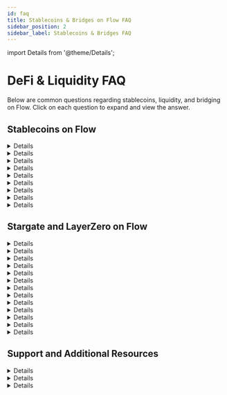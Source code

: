 ```yaml
---
id: faq
title: Stablecoins & Bridges on Flow FAQ
sidebar_position: 2
sidebar_label: Stablecoins & Bridges FAQ
---
```


import Details from '@theme/Details';

# DeFi & Liquidity FAQ

Below are common questions regarding stablecoins, liquidity, and bridging on Flow. Click on each question to expand and view the answer.

## Stablecoins on Flow

<Details summary="What stablecoins are available on Flow?">
USDC (USD Coin) - Issued by Circle

USDT (Tether USD) - Issued by Tether

USDF (USD Flow) - Backed by PYUSD (PayPal USD) issued by PayPal

</Details>

<Details summary="What are the smart contract addresses for the stablecoins and bridges on Flow?">
You can find all the contract addresses for the stablecoins and bridges on Flow here:  
[DeFi Contracts on Flow](https://www.notion.so/DeFi-Contracts-on-Flow-1911aee123248088b764c2ee4963ae97?pvs=21)  
</Details>

<Details summary="Where can I trade stablecoins on Flow?">
Stablecoins can be traded on major Flow-based decentralized exchanges (DEXs) like:

- KittyPunch, PunchSwap - [https://swap.kittypunch.xyz/](https://swap.kittypunch.xyz/)
- IncrementFi, IncrementSwap - [https://app.increment.fi/swap](https://app.increment.fi/swap?in=A.1654653399040a61.FlowToken&out=)
</Details>

<Details summary="How can I earn yield on stablecoins on Flow?">
You can earn yield through:

- Lending Platforms - Supply stablecoins on [IncrementFi](https://app.increment.fi/dashboard) & [MoreMarkets](https://app.more.markets/) to earn interest.
- Liquidity Pools - Provide liquidity on [IncrementFi](https://app.increment.fi/liquidity) or [KittyPunch](https://www.kittypunch.xyz/) to earn trading fees and farm LP tokens.
- Yield Aggregators (Coming soon) - Use [KittyPunch](https://app.kittypunch.xyz/) to automate stablecoin yield strategies.
</Details>

<Details summary="Is it safe to use stablecoins on Flow?">
Stablecoins on Flow are designed to be secure and efficient but as with any blockchain asset, there are risks to be aware of:

- Depegging - While rare, some stablecoins have lost their peg in the past due to liquidity issues or market crashes. Flow stablecoins like USDC and USDF are backed by trusted issuers to maintain stability.
- Smart Contract Risks - Bugs or exploits in DeFi platforms can lead to losses.
- Centralization Risks - USDC and USDT are controlled by centralized issuers who can freeze assets.
- Bridging Risks - Flow stablecoins (USDC, USDT, USDF) use LayerZero for bridging, a secure and widely adopted cross-chain solution. While all bridges carry some risk, LayerZero is built with advanced security measures to reduce vulnerabilities.
</Details>

<Details summary="How can I bridge stablecoins to and from Flow?">
You can bridge USDC, USDT, and USDF via [https://bridge.flow.com/](https://bridge.flow.com/) or [https://stargate.finance/bridge](https://stargate.finance/bridge)

### Step-by-step example USDC to Flow

1. Go to any of the bridges (e.g. [https://bridge.flow.com/](https://bridge.flow.com/))
2. Connect your wallet that holds USDC
3. Select the source chain (e.g. Ethereum, BNB Chain, Base)
4. Choose Flow as the destination chain
5. Enter the amount of USDC you want to bridge
6. Approve and confirm the transaction
7. Wait for the transfer to complete - It usually takes a few minutes
</Details>

<Details summary="What are the fees for using stablecoins on Flow?">
Flow’s transaction fees are extremely low (typically less than $0.000179 per transaction), making stablecoin transfers and trading much cheaper than on any other chain.

In many cases, Flow Wallet or Flow-based apps sponsor the gas fees, meaning users can transact stablecoins without paying any gas. This makes Flow an ideal chain for cost-efficient DeFi transactions.

</Details>

<Details summary="Can I use stablecoins for payments on Flow?">
Stablecoins can be used for payments on Flow with services like:

[Beezie](https://beezie.io/), [Flowty](https://www.flowty.io/), [Flowverse](https://nft.flowverse.co/) and many other platforms.

</Details>

<Details summary="What are some upcoming innovations in stablecoins on Flow?">
- DeFi integrations with RWAs (Real World Assets).  
- Stay tuned on [Flow X account](https://x.com/flow_blockchain) or via the community [Flowverse](https://x.com/flowverse_)  
</Details>

## Stargate and LayerZero on Flow

<Details summary="What is LayerZero?">
LayerZero is an omnichain interoperability protocol that enables seamless cross-chain communication between different blockchains. It allows assets, messages, and data to move securely between chains without relying on traditional bridges.  
</Details>

<Details summary="What is Stargate?">
Stargate is a liquidity transfer protocol built on LayerZero that allows users to bridge assets across multiple blockchains with minimal slippage and deep liquidity.  
</Details>

<Details summary="How does Stargate support Flow?">
With Stargate now supporting Flow, users can bridge assets to and from Flow blockchain via [Stargate Finance](https://stargate.finance/bridge). This enables Flow to interact with other major chains like Ethereum, Base, Arbitrum One, and BNB Chain, unlocking global onchain liquidity for Flow-based apps and DeFi protocols.  
</Details>

<Details summary="What assets can be bridged to Flow via Stargate?">
Currently, Stargate supports bridging USDC, USDT, and ETH between Flow and other chains. Additional assets may be added in the future.  
</Details>

<Details summary="What are the fees for bridging USDC/USDT/ETH with Stargate?">
- Total fees: You pay gas fees + relayer fees, typically less than $1.5 per bridge transaction.  
- Gas fees vary depending on network congestion and gas prices.  
- Bridging from Ethereum costs around 0.0003868 ETH (~$1.04) in gas fees, plus LayerZero relayer fees of 0.00003536 ETH ($0.095).  
- Flow’s transaction fees are extremely low (typically less than $0.000179 per transaction), making stablecoin transfers and trading significantly cheaper than other chains.  
- In many cases, Flow Wallet or Flow-based apps sponsor gas fees, allowing users to bridge and transact stablecoins with zero cost on Flow.  
</Details>

<Details summary="How fast is bridging between Flow and other chains?">
- Most transactions settle within a few minutes (~3 mins).
- Congestion on the source chain can cause delays.
</Details>

<Details summary="Is bridging via Stargate safe?">
Stargate is built on LayerZero, a well-audited and widely used interoperability protocol.

- Secure & Trusted – Used by top DeFi ecosystems with rigorous security audits.
- Efficient & Cost-Effective – Fast transactions with low fees, especially on Flow.
- Reliable Bridged Assets – USDC, USDT, and ETH bridged via Stargate are fully supported in Flow’s DeFi ecosystem.

Tip: Always verify official links to ensure a safe bridging experience.

</Details>

<Details summary="What are the benefits of LayerZero on Flow?">
- Direct USDC transfers between Flow and other blockchains.
- Unlocks cross-chain DeFi use cases (e.g., lending, trading, staking).
- Low fees and high-speed transactions on Flow.
</Details>

<Details summary="Can I use Stargate to bridge NFTs or other tokens to Flow?">
Currently, Stargate only supports stablecoins like USDC and USDT, but NFT and asset bridging may be possible in the future via LayerZero-based messaging.
</Details>

<Details summary="What are some use cases for LayerZero on Flow?">
- **DeFi**: Seamless liquidity transfer between Flow and other ecosystems.
- **Gaming**: Cross-chain in-game assets & currency settlements.
- **Payments**: Fast and low-cost USDC/USDT/USDF transactions.
- **NFTs**: Future potential for cross-chain NFT bridging.
</Details>

<Details summary="What wallets support LayerZero bridging on Flow?">
You can use any EVM wallet such as Metamask, Coinbase Wallet, and Flow Wallet.
</Details>

<Details summary="What stablecoins are currently live on Flow EVM?">
You can see a full list of stablecoins here:  
[DeFi Contracts on Flow](https://www.notion.so/DeFi-Contracts-on-Flow-1911aee123248088b764c2ee4963ae97?pvs=21)

Trading pools for USDF and stgUSDC (USDC via Stargate) are already live and available for immediate use on Flow EVM and can be seamlessly transferred to any Flow Cadence address.

</Details>

<Details summary="Should Cadence applications switch to USDF or stgUSDC?">
Cadence applications can use USDC.e as the default, but they now also have the option to support USDF or stgUSDC based on their needs.

If you have questions you can join [Flow Discord](https://discord.gg/flow) to get free technical support.

</Details>

## Support and Additional Resources

<Details summary="Where can I check the status of my bridge transaction?">
- Use [Stargate’s Explorer](https://stargate.finance/bridge) to track your transfer.
- You can also check Flow transactions on [evm.flowscan.io](http://evm.flowscan.io)
- You can also visit [https://bridge.flow.com/](https://bridge.flow.com/) and connect your wallet to view activity.
</Details>

<Details summary="Where can I get support if I have issues with the bridge?">
- **Stargate Discord**: [https://discord.com/invite/9sFqx9U](https://discord.com/invite/9sFqx9U)
- **Flow Discord**: [https://discord.gg/flow](https://discord.gg/flow)
</Details>

<Details summary="Where can I get updates or ask questions?">
- **Flow Twitter/X:** [https://x.com/flow_blockchain](https://x.com/flow_blockchain)
- **Flow Discord**: [https://discord.gg/flow](https://discord.gg/flow)
</Details>
